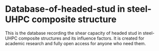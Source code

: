 # Database-of-headed-stud in steel-UHPC composite structure

This is the database recording the shear capacity of headed stud in steel-UHPC composite structures and its influence factors. It is created for academic research and fully open access for anyone who need them.
